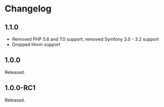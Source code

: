 Changelog
=========

1.1.0
-----

* Removed PHP 5.6 and 7.0 support, removed Symfony 3.0 - 3.2 support
* Dropped hhvm support

1.0.0
-----

Released.

1.0.0-RC1
---------

Released.
